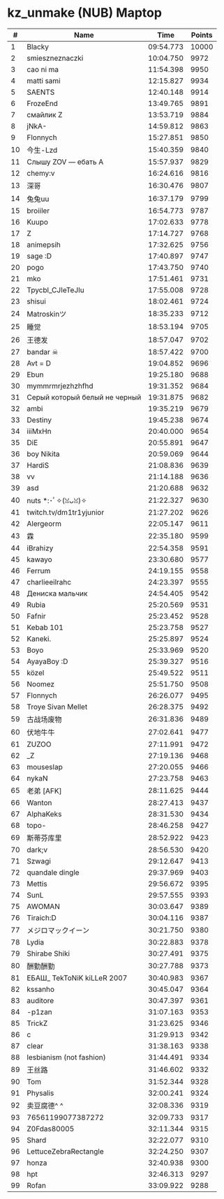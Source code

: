 # kz_unmake (NUB) Maptop

|  # | Name | Time | Points |
|-------------- | -------------- | -------------- | -------------- | 
| 1 | Blacky | 09:54.773 | 10000 | 
| 2 | smieszneznaczki | 10:04.750 | 9972 | 
| 3 | cao ni ma | 11:54.398 | 9950 | 
| 4 | matti sami | 12:15.827 | 9934 | 
| 5 | SAENTS | 12:40.148 | 9914 | 
| 6 | FrozeEnd | 13:49.765 | 9891 | 
| 7 | смайлик Z | 13:53.719 | 9884 | 
| 8 | jNkA- | 14:59.812 | 9863 | 
| 9 | Flonnych | 15:27.851 | 9850 | 
| 10 | 今生-Lzd | 15:40.359 | 9840 | 
| 11 | Слышу ZOV — ебать А | 15:57.937 | 9829 | 
| 12 | chemy:v | 16:24.616 | 9816 | 
| 13 | 深哥 | 16:30.476 | 9807 | 
| 14 | 兔兔uu | 16:37.179 | 9799 | 
| 15 | broiiler | 16:54.773 | 9787 | 
| 16 | Kuupo | 17:02.633 | 9778 | 
| 17 | Z | 17:14.727 | 9768 | 
| 18 | animepsih | 17:32.625 | 9756 | 
| 19 | sage :D | 17:40.897 | 9747 | 
| 20 | pogo | 17:43.750 | 9740 | 
| 21 | mko | 17:51.461 | 9731 | 
| 22 | Tpycbl_CJIeTeJIu | 17:55.008 | 9728 | 
| 23 | shisui | 18:02.461 | 9724 | 
| 24 | Matroskinツ | 18:35.233 | 9712 | 
| 25 | 睡觉 | 18:53.194 | 9705 | 
| 26 | 王德发 | 18:57.047 | 9702 | 
| 27 | bandar ☠ | 18:57.422 | 9700 | 
| 28 | Avt = D | 19:04.852 | 9696 | 
| 29 | Ebun | 19:25.180 | 9688 | 
| 30 | mymmrmrjezhzhfhd | 19:31.352 | 9684 | 
| 31 | Серый который белый не черный | 19:31.875 | 9682 | 
| 32 | ambi | 19:35.219 | 9679 | 
| 33 | Destiny | 19:45.238 | 9674 | 
| 34 | iiiMxHn | 20:40.000 | 9654 | 
| 35 | DiE | 20:55.891 | 9647 | 
| 36 | boy Nikita | 20:59.069 | 9644 | 
| 37 | HardiS | 21:08.836 | 9639 | 
| 38 | vv | 21:14.188 | 9636 | 
| 39 | asd | 21:20.688 | 9632 | 
| 40 | nuts *:･ﾟ✧(ꈍᴗꈍ)✧ | 21:22.327 | 9630 | 
| 41 | twitch.tv/dm1tr1yjunior | 21:27.202 | 9626 | 
| 42 | Alergeorm | 22:05.147 | 9611 | 
| 43 | 霖 | 22:35.180 | 9599 | 
| 44 | iBrahizy | 22:54.358 | 9591 | 
| 45 | kawayo | 23:30.680 | 9577 | 
| 46 | Ferrum | 24:19.155 | 9558 | 
| 47 | charlieeilrahc | 24:23.397 | 9555 | 
| 48 | Дениска мальчик | 24:54.405 | 9542 | 
| 49 | Rubia | 25:20.569 | 9531 | 
| 50 | Fafnir | 25:23.452 | 9528 | 
| 51 | Kebab 101 | 25:23.758 | 9527 | 
| 52 | Kaneki. | 25:25.897 | 9524 | 
| 53 | Boyo | 25:33.969 | 9520 | 
| 54 | AyayaBoy :D | 25:39.327 | 9516 | 
| 55 | közel | 25:49.522 | 9511 | 
| 56 | Noomez | 25:51.750 | 9508 | 
| 57 | Flonnych | 26:26.077 | 9495 | 
| 58 | Troye Sivan Mellet | 26:28.375 | 9492 | 
| 59 | 古战场废物 | 26:31.836 | 9489 | 
| 60 | 伏地牛牛 | 27:02.641 | 9477 | 
| 61 | ZUZOO | 27:11.991 | 9472 | 
| 62 | _Z | 27:19.136 | 9468 | 
| 63 | mouseslap | 27:20.055 | 9466 | 
| 64 | nykaN | 27:23.758 | 9463 | 
| 65 | 老弟 [AFK] | 28:11.625 | 9444 | 
| 66 | Wanton | 28:27.413 | 9437 | 
| 67 | AlphaKeks | 28:31.530 | 9434 | 
| 68 | topo- | 28:46.258 | 9427 | 
| 69 | 斯蒂芬库里 | 28:52.922 | 9423 | 
| 70 | dark;v | 28:56.530 | 9420 | 
| 71 | Szwagi | 29:12.647 | 9413 | 
| 72 | quandale dingle | 29:37.969 | 9403 | 
| 73 | Mettis | 29:56.672 | 9395 | 
| 74 | SunL | 29:57.555 | 9393 | 
| 75 | AWOMAN | 30:03.647 | 9389 | 
| 76 | Tiraich:D | 30:04.116 | 9387 | 
| 77 | メジロマックイーン | 30:21.750 | 9380 | 
| 78 | Lydia | 30:22.883 | 9378 | 
| 79 | Shirabe Shiki | 30:27.491 | 9375 | 
| 80 | 酬勤酬勤 | 30:27.788 | 9373 | 
| 81 | ЕБАШ_ TekToNiK kiLLeR 2007 | 30:40.983 | 9367 | 
| 82 | kssanho | 30:45.047 | 9364 | 
| 83 | auditore | 30:47.397 | 9361 | 
| 84 | -p1zan | 31:07.163 | 9353 | 
| 85 | TrickZ | 31:23.625 | 9346 | 
| 86 | c | 31:29.913 | 9342 | 
| 87 | clear | 31:38.163 | 9338 | 
| 88 | lesbianism (not fashion) | 31:44.491 | 9334 | 
| 89 | 王丝路 | 31:46.602 | 9332 | 
| 90 | Tom | 31:52.344 | 9328 | 
| 91 | Physalis | 32:00.241 | 9324 | 
| 92 | 卖豆腐德^ ^ | 32:08.336 | 9319 | 
| 93 | 76561199077387272 | 32:09.733 | 9317 | 
| 94 | Z0Fdas80005 | 32:11.344 | 9315 | 
| 95 | Shard | 32:22.077 | 9310 | 
| 96 | LettuceZebraRectangle | 32:24.250 | 9307 | 
| 97 | honza | 32:40.938 | 9300 | 
| 98 | hpt | 32:46.313 | 9297 | 
| 99 | Rofan | 33:09.922 | 9288 | 

